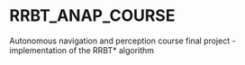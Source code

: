 # RRBT_ANAP_COURSE
Autonomous navigation and perception course final project - implementation of the RRBT* algorithm 

